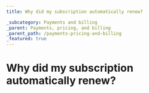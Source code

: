 ```yaml
---
title: Why did my subscription automatically renew?

_subcategory: Payments and billing
_parent: Payments, pricing, and billing
_parent_path: /payments-pricing-and-billing
_featured: true
---
```

# Why did my subscription automatically renew?